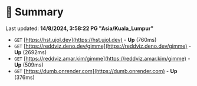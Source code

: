 # 📖 Summary
Last updated: **14/8/2024, 3:58:22 PG "Asia/Kuala_Lumpur"**

- `GET` [https://hst.ujol.dev](https://hst.ujol.dev) - **Up** (760ms)
- `GET` [https://reddviz.deno.dev/gimme](https://reddviz.deno.dev/gimme) - **Up** (2692ms)
- `GET` [https://reddviz.amar.kim/gimme](https://reddviz.amar.kim/gimme) - **Up** (509ms)
- `GET` [https://dumb.onrender.com](https://dumb.onrender.com) - **Up** (376ms)

